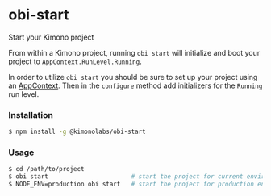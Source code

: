 # obi-start

Start your Kimono project

From within a Kimono project, running `obi start` will initialize and
boot your project to `AppContext.RunLevel.Running`.

In order to utilize `obi start` you should be sure to set up your project
using an [AppContext](https://github.com/mattinsler/app-context).
Then in the `configure` method add initializers for the `Running` run level.

### Installation

```bash
$ npm install -g @kimonolabs/obi-start
```

### Usage

```bash
$ cd /path/to/project
$ obi start                       # start the project for current environment
$ NODE_ENV=production obi start   # start the project for production environment
```
